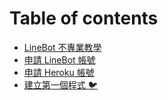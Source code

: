 # Table of contents

* [LineBot 不專業教學](README.md)
* [申請 LineBot 帳號](linebot_account.md)
* [申請 Heroku 帳號](heroku.md)
* [建立第一個程式 🐦](first-bot.md)

